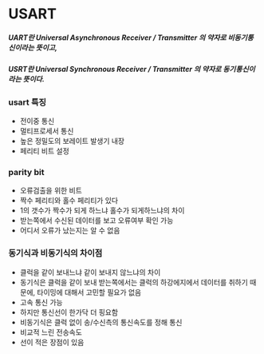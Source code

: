 # USART

##### UART란 Universal Asynchronous Receiver / Transmitter 의 약자로 비동기통신이라는 뜻이고,
##### USRT란 Universal Synchronous Receiver / Transmitter 의 약자로 동기통신이라는 뜻이다.

### usart 특징
- 전이중 통신
- 멀티프로세서 통신
- 높은 정밀도의 보레이트 발생기 내장
- 페리티 비트 설정
### parity bit
- 오류검출을 위한 비트
- 짝수 페리티와 홀수 페리티가 있다
- 1의 갯수가 짝수가 되게 하느냐 홀수가 되게하느냐의 차이
- 받는쪽에서 수신된 데이터를 보고 오류여부 확인 가능
- 어디서 오류가 났는지는 알 수 없음

### 동기식과 비동기식의 차이점
- 클럭을 같이 보내느냐 같이 보내지 않느냐의 차이
- 동기식은 클럭을 같이 보내 받는쪽에서는 클럭의 하강에지에서 데이터를 취하기 때문에, 타이밍에 대해서 고민할 필요가 없음
- 고속 통신 가능
- 하지만 통신선이 한가닥 더 핑요함
- 비동기식은 클럭 없이 송/수신측의 통신속도를 정해 통신
- 비교적 느린 전송속도
- 선이 적은 장점이 있음




